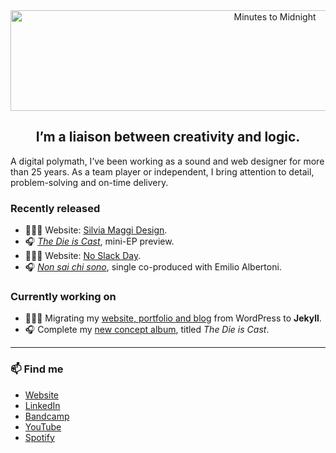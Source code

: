 <div align="center">
  <img src="https://github.com/minutes2midnight/minutes2midnight/blob/main/m2m-brand.jpg" width="830" height="161" alt="Minutes to Midnight" />
</div>

<h2 align="center">I’m a liaison between creativity and logic.</h2>

A digital polymath, I’ve been working as a sound and web designer for more than 25 years. As a team player or independent, I bring attention to detail, problem-solving and on-time delivery.

### Recently released

- 👨🏻‍💻 Website: [Silvia Maggi Design](https://silviamaggidesign.com).
- 🎧 [*The Die is Cast*](https://music.minutestomidnight.co.uk/album/the-die-is-cast-ep-preview), mini-EP preview.
- 👨🏻‍💻 Website: [No Slack Day](https://noslackday.org).
- 🎧 [*Non sai chi sono*](https://music.minutestomidnight.co.uk/track/non-sai-chi-sono-remix), single co-produced with Emilio Albertoni.

### Currently working on

- 👨🏻‍💻 Migrating my [website, portfolio and blog](https://minutestomidnight.co.uk) from WordPress to **Jekyll**.
- 🎧 Complete my [new concept album](https://music.minutestomidnight.co.uk), titled *The Die is Cast*.

---

### 📫 Find me

- [Website](https://minutestomidnight.co.uk)
- [LinkedIn](https://uk.linkedin.com/in/minutes2mid/)
- [Bandcamp](https://minutestomidnight.bandcamp.com/)
- [YouTube](https://www.youtube.com/channel/UCXO3ZbalCLwCZwHk_UkDBHg/)
- [Spotify](https://open.spotify.com/artist/250igOmtd9HCpGyXDWUcl9?si=d9t8bLC2QfG8iT1R3y9CAw)
